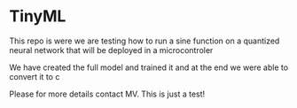 # TinyML
This repo is were we are testing how to run a sine function on a quantized neural network that will be deployed in a microcontroler 

We have created the full model and trained it and at the end we were able to convert it to c

Please for more details contact MV. This is just a test!
